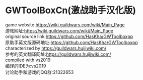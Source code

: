# GWToolBoxCn(激战助手汉化版)    
game website:https://wiki.guildwars.com/wiki/Main_Page  
游戏网址:https://wiki.guildwars.com/wiki/Main_Page   
original source link:https://github.com/HasKha/GWToolboxpp   
原助手英文版源码地址:https://github.com/HasKha/GWToolboxpp   
characterized by https://guildwars.huijiwiki.com/  
参考的英文翻译网址:https://guildwars.huijiwiki.com/  
compiled with vs2019  
编译的IDE为:vs2019  
讨论助手和游戏的QQ群:21322653  

